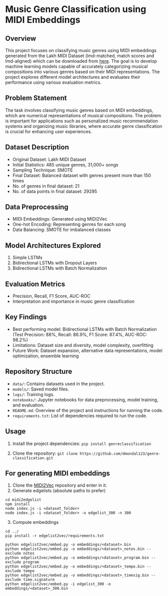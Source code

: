 # Music Genre Classification using MIDI Embeddings

## Overview
This project focuses on classifying music genres using MIDI embeddings generated from the Lakh MIDI Dataset (lmd-matched, match scores and lmd-aligned) which can be downloaded from [here](https://colinraffel.com/projects/lmd/). The goal is to develop machine learning models capable of accurately categorizing musical compositions into various genres based on their MIDI representations. The project explores different model architectures and evaluates their performance using various evaluation metrics.

## Problem Statement
The task involves classifying music genres based on MIDI embeddings, which are numerical representations of musical compositions. The problem is important for applications such as personalized music recommendation systems and organizing music libraries, where accurate genre classification is crucial for enhancing user experiences.

## Dataset Description
- Original Dataset: Lakh MIDI Dataset
- Initial Statistics: 485 unique genres, 31,000+ songs
- Sampling Technique: SMOTE
- Final Dataset: Balanced dataset with genres present more than 150 times
- No. of genres in final dataset: 21
- No. of data points in final dataset: 29295

## Data Preprocessing
- MIDI Embeddings: Generated using MIDI2Vec
- One-hot Encoding: Representing genres for each song
- Data Balancing: SMOTE for imbalanced classes

## Model Architectures Explored
1. Simple LSTMs
2. Bidirectional LSTMs with Dropout Layers
3. Bidirectional LSTMs with Batch Normalization

## Evaluation Metrics
- Precision, Recall, F1 Score, AUC-ROC
- Interpretation and importance in music genre classification

## Key Findings
- Best performing model: Bidirectional LSTMs with Batch Normalization (Test Precision: 88%, Recall: 86.9%, F1 Score: 87.4%, AUC-ROC: 98.2%)
- Limitations: Dataset size and diversity, model complexity, overfitting
- Future Work: Dataset expansion, alternative data representations, model optimization, ensemble learning

## Repository Structure
- `data/`: Contains datasets used in the project.
- `models/`: Saved model files.
- `logs/`: Training logs.
- `notebooks/`: Jupyter notebooks for data preprocessing, model training, and evaluation.
- `README.md`: Overview of the project and instructions for running the code.
- `requirements.txt`: List of dependencies required to run the code.

## Usage
1. Install the project dependencies:
```pip install genreclassification```

2. Clone the repository:
```git clone https://github.com/dmondal123/genre-classification.git```

## For generating MIDI embeddings

1. Clone the [MIDI2Vec](https://github.com/midi-ld/midi2vec) repository and enter in it.
2. Generate edgelists (absolute paths to prefer)
```
cd midi2edgelist
npm install
node index.js -i <dataset_folder>
node index.js -i <dataset_folder> -o edgelist_300 -n 300
```
3. Compute embeddings
```
cd ../
pip install -r edgelist2vec/requirements.txt

python edgelist2vec/embed.py -o embeddings/<dataset>.bin
python edgelist2vec/embed.py -o embeddings/<dataset>_notes.bin --exclude notes
python edgelist2vec/embed.py -o embeddings/<dataset>_program.bin --exclude program
python edgelist2vec/embed.py -o embeddings/<dataset>_tempo.bin --exclude tempo
python edgelist2vec/embed.py -o embeddings/<dataset>_timesig.bin --exclude time.signature
python edgelist2vec/embed.py -i edgelist_300 -o embeddings/<dataset>_300.bin
```




